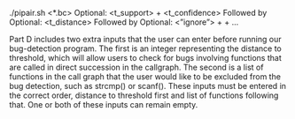 ./pipair.sh <*.bc>
Optional: <t_support> + <t_confidence>
Followed by 
Optional: <t_distance>
Followed by
Optional: <”ignore”> + <function1> + <function2> ...

Part D includes two extra inputs that the user can enter before running our bug-detection program. 
The first is an integer representing the distance to threshold, which will allow users to check for bugs 
involving functions that are called in direct succession in the callgraph. The second is a list of functions 
in the call graph that the user would like to be excluded from the bug detection, such as strcmp() or scanf(). 
These inputs must be entered in the correct order, distance to threshold first and list of functions following 
that. One or both of these inputs can remain empty. 
